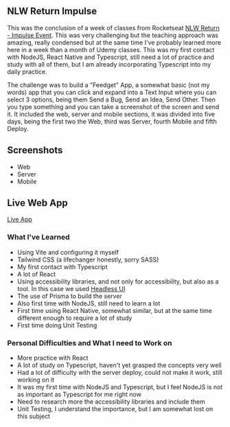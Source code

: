 ## NLW Return Impulse
This was the conclusion of a week of classes from Rocketseat [NLW Return - Impulse Event](https://lp.rocketseat.com.br/nlw-return). This was very challenging but the teaching approach was amazing, really condensed but at the same time I've probably learned more here in a week than a month of Udemy classes. This was my first contact with NodeJS, React Native and Typescript, still need a lot of practice and study with all of them, but I am already incorporating Typescript into my daily practice.

The challenge was to build a "Feedget" App, a somewhat basic (not my words) app that you can click and expand into a Text Input where you can select 3 options, being them Send a Bug, Send an Idea, Send Other. Then you type something and you can take a screenshot of the screen and send it. It included the web, server and mobile sections, it was divided into five days, being the first two the Web, third was Server, fourth Mobile and fifth Deploy.

## Screenshots

- Web
- Server
- Mobile

## Live Web App
[Live App](https://nlw-impulse-web-bay.vercel.app/)

### What I've Learned

- Using Vite and configuring it myself
- Tailwind CSS (a lifechanger honestly, sorry SASS)
- My first contact with Typescript
- A lot of React
- Using accessibility libraries, and not only for accessibility, but also as a tool. In this case we used [Headless UI](https://headlessui.dev/)
- The use of Prisma to build the server
- Also first time with NodeJS, still need to learn a lot
- First time using React Native, somewhat similar, but at the same time different enough to require a lot of study
- First time doing Unit Testing

### Personal Difficulties and What I need to Work on

- More practice with React
- A lot of study on Typescript, haven't yet grasped the concepts very well
- Had a lot of difficulty with the server deploy, could not make it work, still working on it
- It was my first time with NodeJS and Typescript, but I feel NodeJS is not as important as Typescript for me right now
- Need to research more the accessibility libraries and include them
- Unit Testing, I understand the importance, but I am somewhat lost on this subject
